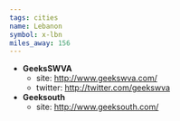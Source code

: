 ```yaml
---
tags: cities
name: Lebanon
symbol: x-lbn
miles_away: 156
---
```

* **GeeksSWVA**
  * site: <http://www.geekswva.com/>
  * twitter: <http://twitter.com/geekswva>  
* **Geeksouth**
  * site: <http://www.geeksouth.com/> 
